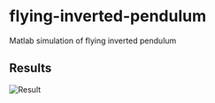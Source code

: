 # flying-inverted-pendulum
Matlab simulation of flying inverted pendulum

## Results
![Result](results/fip3.gif)
